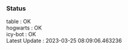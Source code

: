 ### Status


table : OK  
hogwarts : OK  
icy-bot : OK  
Latest Update : 2023-03-25 08:09:06.463236
